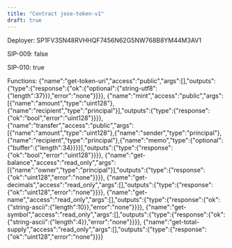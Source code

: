 ```yaml
---
title: "Contract jose-token-v1"
draft: true
---
```

Deployer: SP1FV3SN48RVHHQF7456N62G5NW768B8YM44M3AV1

SIP-009: false

SIP-010: true

Functions:
{"name":"get-token-uri","access":"public","args":[],"outputs":{"type":{"response":{"ok":{"optional":{"string-utf8":{"length":37}}},"error":"none"}}}}, {"name":"mint","access":"public","args":[{"name":"amount","type":"uint128"},{"name":"recipient","type":"principal"}],"outputs":{"type":{"response":{"ok":"bool","error":"uint128"}}}}, {"name":"transfer","access":"public","args":[{"name":"amount","type":"uint128"},{"name":"sender","type":"principal"},{"name":"recipient","type":"principal"},{"name":"memo","type":{"optional":{"buffer":{"length":34}}}}],"outputs":{"type":{"response":{"ok":"bool","error":"uint128"}}}}, {"name":"get-balance","access":"read_only","args":[{"name":"owner","type":"principal"}],"outputs":{"type":{"response":{"ok":"uint128","error":"none"}}}}, {"name":"get-decimals","access":"read_only","args":[],"outputs":{"type":{"response":{"ok":"uint128","error":"none"}}}}, {"name":"get-name","access":"read_only","args":[],"outputs":{"type":{"response":{"ok":{"string-ascii":{"length":10}},"error":"none"}}}}, {"name":"get-symbol","access":"read_only","args":[],"outputs":{"type":{"response":{"ok":{"string-ascii":{"length":4}},"error":"none"}}}}, {"name":"get-total-supply","access":"read_only","args":[],"outputs":{"type":{"response":{"ok":"uint128","error":"none"}}}}
